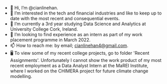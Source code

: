 - 👋 Hi, I’m @cianlinehan.
- 👀 I’m interested in the tech and financial industries and like to keep up to date with the most recent and consequential events.
- 🌱 I’m currently a 3rd year studying Data Science and Analytics at University College Cork, Ireland.
- 💞️ I’m looking to find experience as an intern as part of my work placement programme in March 2022.
- 📫 How to reach me: by email; cianlinehan4@gmail.com.
- 🖥 To view some of my recent college projects, go to folder 'Recent Assignments'. Unfortunately I cannot show the work product of my most recent employment as a      Data Analyst Intern at the MaREI Institute, where I worked on the CHIMERA project for future climate change modelling.

<!---
cianlinehan/cianlinehan is a ✨ special ✨ repository because its `README.md` (this file) appears on your GitHub profile.
You can click the Preview link to take a look at your changes.
--->
